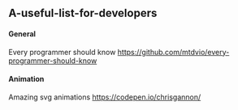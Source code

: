 ## A-useful-list-for-developers

#### General
Every programmer should know
https://github.com/mtdvio/every-programmer-should-know

#### Animation
Amazing svg animations
https://codepen.io/chrisgannon/
